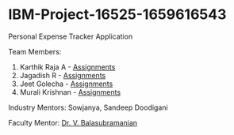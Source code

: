 # IBM-Project-16525-1659616543

Personal Expense Tracker Application

Team Members:

1. Karthik Raja A - [Assignments](https://github.com/IBM-EPBL/IBM-Project-16525-1659616543/tree/main/Assessments/Karthik_Raja)
2. Jagadish R - [Assignments](https://github.com/IBM-EPBL/IBM-Project-16525-1659616543/tree/main/Assessments/Jagadish)
3. Jeet Golecha - [Assignments](https://github.com/IBM-EPBL/IBM-Project-16525-1659616543/tree/main/Assessments/Jeet_Golecha)
4. Murali Krishnan - [Assignments](https://github.com/IBM-EPBL/IBM-Project-16525-1659616543/tree/main/Assessments/Murali)

Industry Mentors: Sowjanya, Sandeep Doodigani

Faculty Mentor: [Dr. V. Balasubramanian](https://www.ssn.edu.in/staff-members/dr-v-balasubramanian/)
